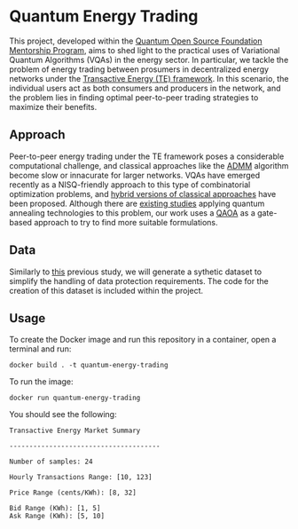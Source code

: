 # Quantum Energy Trading
This project, developed within the [Quantum Open Source Foundation Mentorship Program](https://qosf.org/qc_mentorship/), aims to shed light to the practical uses of Variational Quantum Algorithms (VQAs) in the energy sector. In particular, we tackle the problem of energy trading between prosumers in decentralized energy networks under the [Transactive Energy (TE) framework](https://www.nist.gov/el/smart-grid-menu/hot-topics/transactive-energy-overview). In this scenario, the individual users act as both consumers and producers in the network, and the problem lies in finding optimal peer-to-peer trading strategies to maximize their benefits.

## Approach
Peer-to-peer energy trading under the TE framework poses a considerable computational challenge, and classical approaches like the [ADMM](https://ieeexplore.ieee.org/ielaam/5165411/9460803/9369412-aam.pdf) algorithm become slow or innacurate for larger networks. VQAs have emerged recently as a NISQ-friendly approach to this type of combinatorial optimization problems, and [hybrid versions of classical approaches](https://qiskit.org/ecosystem/optimization/tutorials/05_admm_optimizer.html) have been proposed. Although there are [existing studies](https://www.researchgate.net/publication/369550169_Quantum_Software_Architecture_Blueprints_for_the_Cloud_Overview_and_Application_to_Peer-2-Peer_Energy_Trading) applying quantum annealing technologies to this problem, our work uses a [QAOA](https://arxiv.org/pdf/1411.4028.pdf) as a gate-based approach to try to find more suitable formulations.

## Data
Similarly to [this](https://www.researchgate.net/publication/369550169_Quantum_Software_Architecture_Blueprints_for_the_Cloud_Overview_and_Application_to_Peer-2-Peer_Energy_Trading) previous study, we will generate a sythetic dataset to simplify the handling of data protection requirements. The code for the creation of this dataset is included within the project.

## Usage
To create the Docker image and run this repository in a container, open a terminal and run:
```
docker build . -t quantum-energy-trading
```
To run the image:
```
docker run quantum-energy-trading
```
You should see the following:
```
Transactive Energy Market Summary

--------------------------------------

Number of samples: 24

Hourly Transactions Range: [10, 123]

Price Range (cents/KWh): [8, 32]

Bid Range (KWh): [1, 5]
Ask Range (KWh): [5, 10]
```
